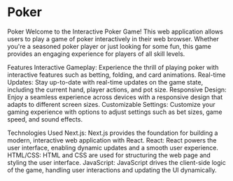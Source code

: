 # Poker

Poker
Welcome to the Interactive Poker Game! This web application allows users to play a game of poker interactively in their web browser. Whether you're a seasoned poker player or just looking for some fun, this game provides an engaging experience for players of all skill levels.

Features Interactive Gameplay: Experience the thrill of playing poker with interactive features such as betting, folding, and card animations. Real-time Updates: Stay up-to-date with real-time updates on the game state, including the current hand, player actions, and pot size. Responsive Design: Enjoy a seamless experience across devices with a responsive design that adapts to different screen sizes. Customizable Settings: Customize your gaming experience with options to adjust settings such as bet sizes, game speed, and sound effects.

Technologies Used Next.js: Next.js provides the foundation for building a modern, interactive web application with React. React: React powers the user interface, enabling dynamic updates and a smooth user experience. HTML/CSS: HTML and CSS are used for structuring the web page and styling the user interface. JavaScript: JavaScript drives the client-side logic of the game, handling user interactions and updating the UI dynamically.
